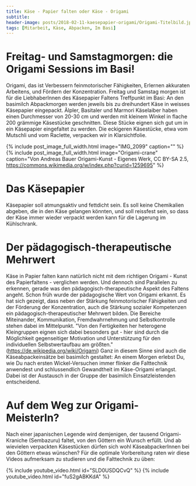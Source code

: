 ```yaml
---
title: Käse - Papier falten oder Käse - Origami
subtitle: 
header-image: posts/2018-02-11-kaesepapier-origami/Origami-Titelbild.jpg
tags: [Mitarbeit, Käse, Abpacken, Im Basi]
---
```


# Freitag- und Samstagmorgen: die Origami Sessions im Basi!

Origami, das ist Verbessern feinmotorischer Fähigkeiten, Erlernen akkuraten Arbeitens, und Fördern der Konzentration. Freitag und Samstag morgen ist für die LiebhaberInnen des Käsepapier
Faltens Treffpunkt im Basi: An den basimilch Abpackmorgen werden
jeweils bis zu dreihundert Käse in weisses Käsepapier eingepackt.
Älpler, Basitaler und Marmori Käselaiber haben einen Durchmesser von
20-30 cm und werden mit kleinem Winkel in flache 200 grämmige
Käsestücke geschnitten. Diese Stücke eignen sich gut um in ein
Käsepapier eingefaltet zu werden. Die eckigeren Käsestücke, etwa vom
Mutschli und vom Raclette, verpacken wir in Klarsichtfolie.

{% include post_image_full_width.html image="IMG_2099" caption="" %}
{% include post_image_full_width.html image="Origami-crane" caption="Von Andreas Bauer Origami-Kunst - Eigenes Werk, CC BY-SA 2.5, https://commons.wikimedia.org/w/index.php?curid=1259695" %}

# Das Käsepapier

Käsepapier soll atmungsaktiv und fettdicht sein. Es soll keine
Chemikalien abgeben, die in den Käse gelangen könnten, und soll
reissfest sein, so dass der Käse immer wieder verpackt werden kann für die Lagerung im Kühlschrank.

# Der pädagogisch-therapeutische Mehrwert

Käse in Papier falten kann natürlich nicht mit dem richtigen Origami - Kunst des
Papierfaltens - verglichen werden. Und dennoch sind Parallelen zu
erkennen, gerade was den pädagogisch-therapeutische Aspekt des Faltens
angeht. Schon früh wurde der pädagogische Wert von Origami erkannt. Es
hat sich gezeigt, dass neben der Stärkung feinmotorischer Fähigkeiten
und der Förderung der Konzentration, auch die Stärkung sozialer
Kompetenzen ein pädagogisch-therapeutischer Mehrwert bilden. Die
Bereiche Miteinander, Kommunikation, Fremdwahrnehmung und
Selbstkontrolle stehen dabei im Mittelpunkt. "Von den Fertigkeiten her
heterogene Kleingruppen eignen sich dabei besonders gut - hier sind
durch die Möglichkeit gegenseitiger Motivation und Unterstützung für
den individuellen Selbstwertaufbau am größten."
(https://de.wikipedia.org/wiki/Origami) Ganz in diesem Sinne sind auch
die Käseabpackeinsätze bei basimilch gestaltet: An einem Morgen
erlebst Du, wie Du nach ersten Wickel-Versuchen immer flinker die
Falttechnik anwendest und schlussendlich Gewandtheit im Käse-Origami
erlangst. Dabei ist der Austausch in der Gruppe der basimilch
Einsatzleistenden entscheidend.

# Auf dem Weg zur Origami-MeisterIn?

Nach einer japanischen Legende wird demjenigen, der tausend
Origami-Kraniche (Sembazuru) faltet, von den Göttern ein Wunsch
erfüllt. Und ab wievielen verpackten Käsestücken dürfen sich wohl
KäseabpackerInnen bei den Göttern etwas wünschen? Für die optimale
Vorbereitung raten wir diese Videos aufmerksam zu studieren und die
Falttechnik zu üben:

{% include youtube_video.html id="SLD0USDQCvQ" %}
{% include youtube_video.html id="fuS2gABKKdA" %}
